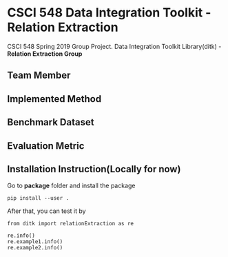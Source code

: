 # CSCI 548 Data Integration Toolkit - Relation Extraction
CSCI 548 Spring 2019 Group Project. Data Integration Toolkit Library(ditk) - **Relation Extraction Group**

## Team Member

## Implemented Method

## Benchmark Dataset

## Evaluation Metric

## Installation Instruction(Locally for now)
Go to **package** folder and install the package
```
pip install --user .
```
After that, you can test it by
```
from ditk import relationExtraction as re

re.info()
re.example1.info()
re.example2.info()
```
